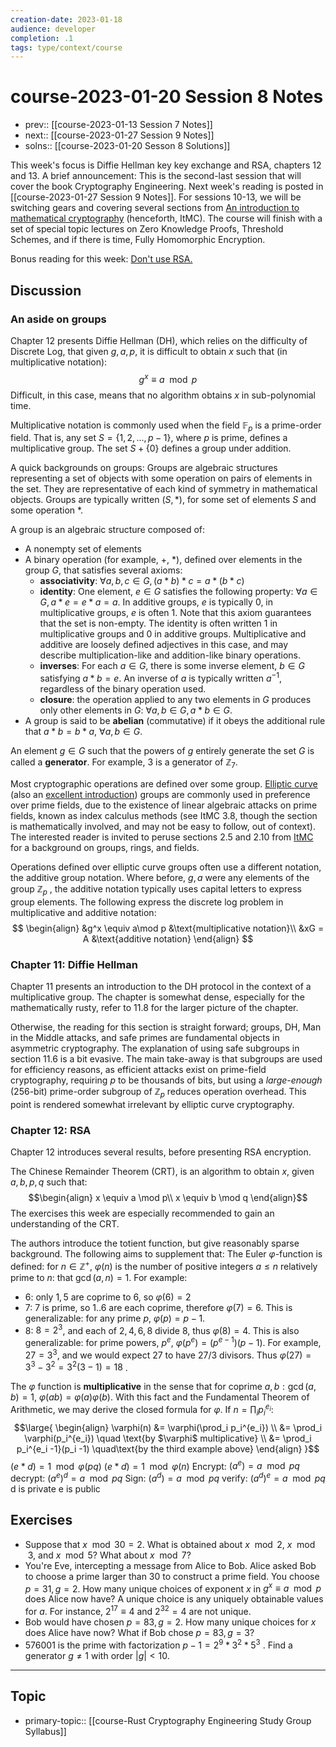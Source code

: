 ```yaml
---
creation-date: 2023-01-18
audience: developer
completion: .1
tags: type/context/course
---
```

# course-2023-01-20 Session 8 Notes
- prev:: [[course-2023-01-13 Session 7 Notes]]
- next:: [[course-2023-01-27 Session 9 Notes]]
- solns:: [[course-2023-01-20 Sesson 8 Solutions]]

This week's focus is Diffie Hellman key key exchange and RSA, chapters 12 and 13. A brief announcement: This is the second-last session that will cover the book Cryptography Engineering. Next week's reading is posted in [[course-2023-01-27 Session 9 Notes]]. For sessions 10-13, we will be switching gears and covering several sections from [An introduction to mathematical cryptography](https://drive.google.com/drive/u/0/folders/1ILBHUZrDZDku3HfK1yyp6AbBD_F3nRm5) (henceforth, ItMC).  The course will finish with a set of special topic lectures on Zero Knowledge Proofs, Threshold Schemes, and if there is time, Fully Homomorphic Encryption.

Bonus reading for this week: [Don't use RSA.](https://github.com/trailofbits/publications/blob/master/papers/rsagtfo.pdf)

## Discussion
### An aside on groups
Chapter 12 presents Diffie Hellman (DH), which relies on the difficulty of Discrete Log, that given $g,a,p$, it is difficult to obtain $x$ such that (in multiplicative notation):
$$g^x \equiv a\mod p$$
Difficult, in this case, means that no algorithm obtains $x$ in sub-polynomial time.

Multiplicative notation is commonly used when the field $\mathbb F_p$ is a prime-order field. That is, any set $S=\{1,2,...,p-1\}$, where $p$ is prime, defines a multiplicative group. The set $S+\{0\}$ defines a group under addition.

A quick backgrounds on groups: Groups are algebraic structures representing a set of objects with some operation on pairs of elements in the set. They are representative of each kind of symmetry in mathematical objects. Groups are typically written $(S,*)$, for some set of elements $S$ and some operation $*$.

A group is an algebraic structure composed of:
- A nonempty set of elements
- A binary operation (for example, $+$, $*$), defined over elements in the group $G$, that satisfies several axioms:
    - **associativity**: $\forall a,b,c\in G, (a*b)*c=a*(b*c)$
    - **identity**: One element, $e\in G$ satisfies the following property: $\forall a\in G, a*e = e*a = a$. In additive groups, $e$ is typically $0$, in multiplicative groups, $e$ is often $1$. Note that this axiom guarantees that the set is non-empty. The identity is often written $1$ in multiplicative groups and $0$ in additive groups. Multiplicative and additive are loosely defined adjectives in this case, and may describe multiplication-like and addition-like binary operations.
    - **inverses**: For each $a\in G,$ there is some inverse element, $b\in G$ satisfying $a*b=e$. An inverse of $a$ is typically written $a^{-1}$, regardless of the binary operation used.
    - **closure**: the operation applied to any two elements in $G$ produces only other elements in $G$: $\forall a,b\in G, a*b\in G$.
- A group is said to be **abelian** (commutative) if it obeys the additional rule that $a*b=b*a,\ \forall a,b\in G$.

An element $g\in G$ such that the powers of $g$ entirely generate the set $G$ is called a **generator**. For example, $3$ is a generator of $\mathbb Z_7$.

Most cryptographic operations are defined over some group. [Elliptic curve](https://curves.xargs.org/) (also an [excellent introduction](https://research.nccgroup.com/2021/11/18/an-illustrated-guide-to-elliptic-curve-cryptography-validation/)) groups are commonly used in preference over prime fields, due to the existence of linear algebraic attacks on prime fields, known as index calculus methods (see ItMC 3.8, though the section is mathematically involved, and may not be easy to follow, out of context). The interested reader is invited to peruse sections 2.5 and 2.10 from [ItMC](https://drive.google.com/drive/u/0/folders/1ILBHUZrDZDku3HfK1yyp6AbBD_F3nRm5) for a background on groups, rings, and fields.

Operations defined over elliptic curve groups often use a different notation, the additive group notation. Where before, $g,a$ were any elements of the group $\mathbb Z_p$ , the additive notation typically uses capital letters to express group elements. The following express the discrete log problem in multiplicative and additive notation:
$$
\begin{align}
&g^x \equiv a\mod p &\text{multiplicative notation}\\
&xG = A &\text{additive notation}
\end{align}
$$

### Chapter 11: Diffie Hellman
Chapter 11 presents an introduction to the DH protocol in the context of a multiplicative group. The chapter is somewhat dense, especially for the mathematically rusty, refer to 11.8 for the larger picture of the chapter.

Otherwise, the reading for this section is straight forward; groups, DH, Man in the Middle attacks, and safe primes are fundamental objects in asymmetric cryptography. The explanation of using safe subgroups in section 11.6 is a bit evasive. The main take-away is that subgroups are used for efficiency reasons, as efficient attacks exist on prime-field cryptography, requiring $p$ to be thousands of bits, but using a *large-enough* (256-bit) prime-order subgroup of $\mathbb Z_p$ reduces operation overhead. This point is rendered somewhat irrelevant by elliptic curve cryptography.


### Chapter 12: RSA
Chapter 12 introduces several results, before presenting RSA encryption.

The Chinese Remainder Theorem (CRT), is an algorithm to obtain $x$, given $a,b,p,q$ such that:
$$\begin{align}
x \equiv a \mod p\\
x \equiv b \mod q
\end{align}$$
The exercises this week are especially recommended to gain an understanding of the CRT.

The authors introduce the totient function, but give reasonably sparse background. The following aims to supplement that:
The Euler $\varphi$-function is defined: for $n\in \mathbb Z^+$, $\varphi(n)$ is the number of positive integers $a\le n$ relatively prime to $n$: that $\gcd(a,n)=1$. For example:
- $6$: only $1,5$ are coprime to $6$, so $\varphi(6)=2$
- $7$: $7$ is prime, so $1..6$ are each coprime, therefore $\varphi(7)=6$. This is generalizable: for any prime $p$, $\varphi(p)=p-1$.
- 8: $8=2^3$, and each of $2,4,6,8$ divide 8, thus $\varphi(8)=4$. This is also generalizable: for prime powers, $p^e$, $\varphi(p^e)= (p^{e-1})(p-1)$. For example, $27=3^3$, and we would expect 27 to have $27/3$ divisors. Thus $\varphi(27)= 3^3-3^2=3^2(3-1)=18$ .

The $\varphi$ function is **multiplicative** in the sense that for coprime $a,b: \gcd(a,b)=1$, $\varphi(ab)=\varphi(a)\varphi(b)$. With this fact and the Fundamental Theorem of Arithmetic, we may derive the closed formula for $\varphi$.  If $n=\prod_i p_i^{e_i}$:
$$\large{
\begin{align}
\varphi(n) &= \varphi(\prod_i p_i^{e_i}) \\
&= \prod_i \varphi(p_i^{e_i}) \quad \text{by $\varphi$ multiplicative} \\
&= \prod_i p_i^{e_i -1}(p_i -1) \quad\text{by the third example above}
\end{align}
}$$
$(e*d) = 1 \mod \varphi(pq)$
$(e*d) = 1 \mod \varphi(n)$
Encrypt: $(a^e) = a \mod pq$
decrypt: $(a^e)^d = a \mod pq$
Sign: $(a^d) = a \mod pq$
verify: $(a^d)^e = a \mod pq$
d is private
e is public

## Exercises
- Suppose that $x\mod 30=2$. What is obtained about $x\mod 2$, $x\mod 3$, and $x\mod 5$? What about $x\mod 7$?
- You're Eve, intercepting a message from Alice to Bob. Alice asked Bob to choose a prime larger than 30 to construct a prime field. You choose $p=31, g=2$. How many unique choices of exponent $x$ in $g^x\equiv a\mod p$ does Alice now have? A unique choice is any uniquely obtainable values for $a$. For instance, $2^{17}\equiv 4$ and $2^{32}=4$ are not unique.
- Bob would have chosen $p=83, g=2$. How many unique choices for $x$ does Alice have now? What if Bob chose $p=83,g=3$?
- 576001 is the prime with factorization $p-1=2^9*3^2*5^3$ . Find a generator $g\ne 1$ with order $|g|< 10$.

---
## Topic
- primary-topic:: [[course-Rust Cryptography Engineering Study Group Syllabus]]